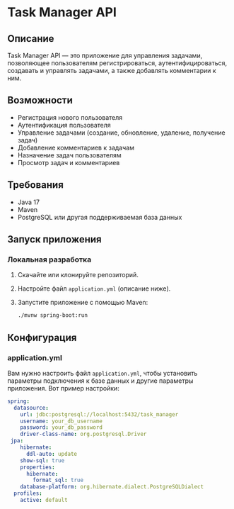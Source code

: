 # Task Manager API

## Описание

Task Manager API — это приложение для управления задачами, позволяющее пользователям регистрироваться, аутентифицироваться, создавать и управлять задачами, а также добавлять комментарии к ним.

## Возможности

- Регистрация нового пользователя
- Аутентификация пользователя
- Управление задачами (создание, обновление, удаление, получение задач)
- Добавление комментариев к задачам
- Назначение задач пользователям
- Просмотр задач и комментариев

## Требования

- Java 17
- Maven
- PostgreSQL или другая поддерживаемая база данных

## Запуск приложения

### Локальная разработка

1. Скачайте или клонируйте репозиторий.

2. Настройте файл `application.yml` (описание ниже).

3. Запустите приложение с помощью Maven:

    ```bash
    ./mvnw spring-boot:run
    ```

## Конфигурация

### application.yml

Вам нужно настроить файл `application.yml`, чтобы установить параметры подключения к базе данных и другие параметры приложения. Вот пример настройки:

```yaml
spring:
  datasource:
    url: jdbc:postgresql://localhost:5432/task_manager
    username: your_db_username
    password: your_db_password
    driver-class-name: org.postgresql.Driver
 jpa:
    hibernate:
      ddl-auto: update
    show-sql: true
    properties:
      hibernate:
        format_sql: true
    database-platform: org.hibernate.dialect.PostgreSQLDialect
  profiles:
    active: default




